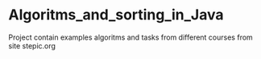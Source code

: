 # Algoritms_and_sorting_in_Java
Project contain examples algoritms and tasks from different courses from site stepic.org

